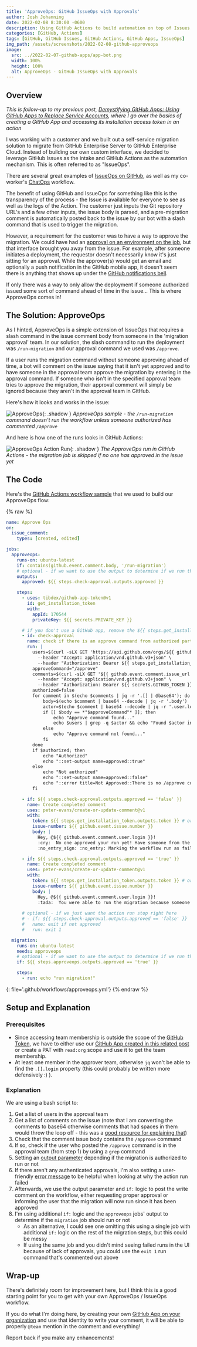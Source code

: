```yaml
---
title: 'ApproveOps: GitHub IssueOps with Approvals'
author: Josh Johanning
date: 2022-02-08 8:30:00 -0600
description: Using GitHub Actions to build automation on top of Issues (IssueOps) with Approvals from someone in a designated GitHub team
categories: [GitHub, Actions]
tags: [GitHub, GitHub Issues, GitHub Actions, GitHub Apps, IssueOps]
img_path: /assets/screenshots/2022-02-08-github-approveops
image:
  src: ../2022-02-07-github-apps/app-bot.png
  width: 100%
  height: 100%
  alt: ApproveOps - GitHub IssueOps with Approvals
---
```


## Overview

_This is follow-up to my previous post, [Demystifying GitHub Apps: Using GitHub Apps to Replace Service Accounts](/posts/github-apps), where I go over the basics of creating a GitHub App and accessing its installation access token in an action_

I was working with a customer and we built out a self-service migration solution to migrate from GitHub Enterprise Server to GitHub Enterprise Cloud. Instead of building our own custom interface, we decided to leverage GitHub Issues as the intake and GitHub Actions as the automation mechanism. This is often referred to as "IssueOps". 

There are several great examples of [IssueOps on GitHub](https://github.com/topics/issueops), as well as my co-worker's [ChatOps](https://colinsalmcorner.com/chatops-with-github-actions-and-azure-web-apps/) workflow. 

The benefit of using GitHub and IssueOps for something like this is the transparency of the process - the Issue is available for everyone to see as well as the logs of the Action. The customer just inputs the Git repository URL's and a few other inputs, the issue body is parsed, and a pre-migration comment is automatically posted back to the issue by our bot with a slash command that is used to trigger the migration.

However, a requirement for the customer was to have a way to approve the migration. We could have had an [approval on an environment on the job](https://docs.github.com/en/actions/deployment/targeting-different-environments/using-environments-for-deployment), but that interface brought you away from the issue. For example, after someone initiates a deployment, the requestor doesn't necessarily know it's just sitting for an approval. While the approver(s) would get an email and optionally a push notification in the GitHub mobile app, it doesn't seem there is anything that shows up under the [GitHub notifications bell](https://docs.github.com/en/account-and-profile/managing-subscriptions-and-notifications-on-github/setting-up-notifications/about-notifications). 

If only there was a way to only allow the deployment if someone authorized issued some sort of command ahead of time in the issue... This is where ApproveOps comes in!

## The Solution: ApproveOps

As I hinted, ApproveOps is a simple extension of IssueOps that requires a slash command in the issue comment body from someone in the 'migration approval' team. In our solution, the slash command to run the deployment was `/run-migration` and our approval command we used was `/approve`. 

If a user runs the migration command without someone approving ahead of time, a bot will comment on the issue saying that it isn't yet approved and to have someone in the approval team approve the migration by entering in the approval command. If someone who isn't in the specified approval team tries to approve the migration, their approval comment will simply be ignored because they aren't in the approval team in GitHub.

Here's how it looks and works in the issue:

![ApproveOps](approveops.png ){: .shadow }
_ApproveOps sample - the `/run-migration` command doesn't run the workflow unless someone authorized has commented `/approve`_

And here is how one of the runs looks in GitHub Actions:

![ApproveOps Action Run](approveops-action-run.png ){: .shadow }
_The ApproveOps run in GitHub Actions - the migration job is skipped if no one has approved in the issue yet_

## The Code

Here's the [GitHub Actions workflow sample](https://github.com/joshjohanning/ApproveOps/blob/main/.github/workflows/approveops.yml) that we used to build our ApproveOps flow:

{% raw %}
```yml
name: Approve Ops
on:
  issue_comment:
    types: [created, edited]

jobs:
  approveops:
    runs-on: ubuntu-latest
    if: contains(github.event.comment.body, '/run-migration')
    # optional - if we want to use the output to determine if we run the migration job or not
    outputs: 
      approved: ${{ steps.check-approval.outputs.approved }}

    steps:
      - uses: tibdex/github-app-token@v1
        id: get_installation_token
        with: 
          appId: 170544
          privateKey: ${{ secrets.PRIVATE_KEY }}

      # if you don't use a GitHub app, remove the ${{ steps.get_installation_token.outputs.token }} below and create your own PAT secret
      - id: check-approval
        name: check if there is an approve command from authorized party
        run: | 
          users=$(curl -sLX GET 'https://api.github.com/orgs/${{ github.repository_owner }}/teams/approver-team/members' \
            --header "Accept: application/vnd.github.v3+json" \
            --header "Authorization: Bearer ${{ steps.get_installation_token.outputs.token }}" | jq -c '.[].login')
          approveCommand="/approve"
          comments=$(curl -sLX GET '${{ github.event.comment.issue_url }}/comments' \
            --header "Accept: application/vnd.github.v3+json" \
            --header "Authorization: Bearer ${{ secrets.GITHUB_TOKEN }}")
          authorized=false
          for comment in $(echo $comments | jq -r '.[] | @base64'); do
              body=$(echo $comment | base64 --decode | jq -r '.body')
              actor=$(echo $comment | base64 --decode | jq -r '.user.login')
              if [[ $body == *"$approveCommand"* ]]; then
                  echo "Approve command found..."
                  echo $users | grep -q $actor && echo "Found $actor in users" && authorized=true || echo "Not found $actor in users"
              else
                  echo "Approve command not found..."
              fi
          done
          if $authorized; then
              echo "Authorized"
              echo "::set-output name=approved::true"
          else
              echo "Not authorized"
              echo "::set-output name=approved::false"
              echo "::error title=Not Approved::There is no /approve command in the comments from an authorized party"
          fi

      - if: ${{ steps.check-approval.outputs.approved == 'false' }}
        name: Create completed comment
        uses: peter-evans/create-or-update-comment@v1
        with:
          token: ${{ steps.get_installation_token.outputs.token }} # or ${{ secrets.GITHUB_TOKEN }}
          issue-number: ${{ github.event.issue.number }}
          body: |
            Hey, @${{ github.event.comment.user.login }}!
            :cry:  No one approved your run yet! Have someone from the @joshjohanning-org/approver-team run `/approve` and then try your command again
            :no_entry_sign: :no_entry: Marking the workflow run as failed

      - if: ${{ steps.check-approval.outputs.approved == 'true' }}
        name: Create completed comment
        uses: peter-evans/create-or-update-comment@v1
        with:
          token: ${{ steps.get_installation_token.outputs.token }} # or ${{ secrets.GITHUB_TOKEN }}
          issue-number: ${{ github.event.issue.number }}
          body: |
            Hey, @${{ github.event.comment.user.login }}!
            :tada:  You were able to run the migration because someone approved!! :tada:
      
      # optional - if we just want the action run stop right here
      # - if: ${{ steps.check-approval.outputs.approved == 'false' }}
      #   name: exit if not approved
      #   run: exit 1

  migration:
    runs-on: ubuntu-latest
    needs: approveops
    # optional - if we want to use the output to determine if we run the migration job or not
    if: ${{ steps.approveops.outputs.approved == 'true' }}

    steps:
      - run: echo "run migration!"
```
{: file='.github/workflows/approveops.yml'}
{% endraw %}

## Setup and Explanation

### Prerequisites

- Since accessing team membership is outside the scope of the [GitHub Token](https://dev.to/github/the-githubtoken-in-github-actions-how-it-works-change-permissions-customizations-3cgp), we have to either use our [GitHub App created in this related post](/posts/github-apps/#scenario-2-using-a-github-app-as-a-rich-comment-bot) or create a PAT with `read:org` scope and use it to get the team membership.
- At least one member in the approver team, otherwise `jq` won't be able to find the `.[].login` property (this could probably be written more defensively :) ).

### Explanation

We are using a bash script to:

1. Get a list of users in the approval team
2. Get a list of comments on the issue (note that I am converting the comments to base64 otherwise comments that had spaces in them would throw the loop off - this was a [good resource for explaining that](https://www.starkandwayne.com/blog/bash-for-loop-over-json-array-using-jq/))
3. Check that the comment issue body contains the `/approve` command
4. If so, check if the user who posted the `/approve` command is in the approval team (from step 1) by using a `grep` command
5. Setting an [output parameter](https://docs.github.com/en/actions/using-workflows/workflow-commands-for-github-actions#setting-an-output-parameter) depending if the migration is authorized to run or not
6. If there aren't any authenticated approvals, I'm also setting a user-friendly [error message](https://docs.github.com/en/actions/using-workflows/workflow-commands-for-github-actions#setting-an-error-message) to be helpful when looking at why the action run failed
7. Afterwards, we use the output parameter and `if:` logic to post the write comment on the workflow, either requesting proper approval or informing the user that the migration will now run since it has been approved
8. I'm using additional `if:` logic and the `approveops` jobs' output to determine if the `migration` job should run or not
    - As an alternative, I could see one omitting this using a single job with additional `if:` logic on the rest of the migration steps, but this could be messy
    - If using the same job and you didn't mind seeing failed runs in the UI because of lack of approvals, you could use the `exit 1` run command that's commented out above

## Wrap-up

There's definitely room for improvement here, but I think this is a good starting point for you to get with your own ApproveOps / IssueOps workflow.

If you do what I'm doing here, by creating your own [GitHub App on your organization](/posts/github-apps#scenario-2-using-a-github-app-as-a-rich-comment-bot) and use that identity to write your comment, it will be able to properly `@team` mention in the comment and everything!

Report back if you make any enhancements!
